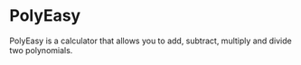 # PolyEasy
PolyEasy is a calculator that allows you to add, subtract, multiply and divide two polynomials.
